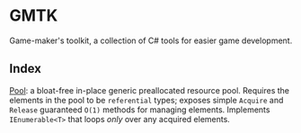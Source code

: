 
# GMTK

Game-maker's toolkit, a collection of C# tools for easier game development.

## Index

[Pool](https://github.com/gavrilovmiroslav/GMTK/tree/master/Pool): a bloat-free in-place generic preallocated resource pool. Requires the elements in the pool to be `referential` types; exposes simple `Acquire` and `Release` guaranteed `O(1)` methods for managing elements. Implements `IEnumerable<T>` that loops _only_ over any acquired elements.

